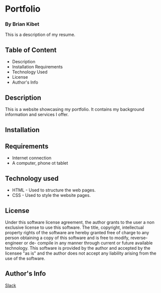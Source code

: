# Portfolio

### By Brian Kibet

This is a description of my resume.

## Table of Content

* Description
* Installation Requirements
* Technology Used
* License
* Author's Info

## Description

This is a website showcasing my portfolio. It contains my background information and services I offer.

## Installation

## Requirements

* Internet connection
* A computer, phone ot tablet

## Technology used

* HTML - Used to structure the web pages.
* CSS - Used to style the website pages.

## License


Under this software license agreement, the author grants to the user a non exclusive license to use this software. The title, copyright, intellectual property rights of the software are hereby granted free of charge to any person obtaining a copy of this software and is free to modify, reverse- engineer or de- compile in any manner through current or future available technology. This software is provided by the author and accepted by the licensee "as is" and the author does not accept any liability arising from the use of the software.

## Author's Info

[Slack](https://moringa.instructure.com/profile)



